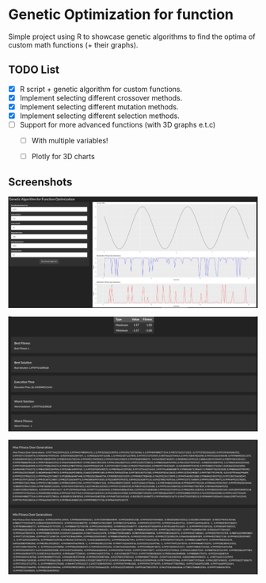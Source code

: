 # Genetic Optimization for function

Simple project using R to showcase genetic algorithms to find the optima of custom math functions (+ their graphs).

## TODO List

- [X] R script + genetic algorithm for custom functions.
- [X] Implement selecting different crossover methods.
- [X] Implement selecting different mutation methods.
- [X] Implement selecting different selection methods.
- [ ] Support for more advanced functions (with 3D graphs e.t.c)
  - [ ] With multiple variables!
  - [ ] Plotly for 3D charts


## Screenshots

![Main Interface](img/1.png)

![Optimization Process](img/2.png)

![Results Visualization](img/3.png)